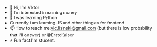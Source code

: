 - 👋 Hi, I’m Viktor
- 👀 I’m interested in earning money
- 🐍 I was learning Python
- Currently i am learning JS and other thingies for frontend.
- 📫 How to reach me:vic.lisinski@gmail.com (but there is low probability that i'll answer) or @ErsteKaiser
- ⚡ Fun fact:I'm student.
